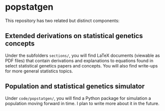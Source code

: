 # popstatgen
This repository has two related but distinct components:

## Extended derivations on statistical genetics concepts

Under the subfolders `sections/`, you will find LaTeX documents (viewable as PDF files) that contain derivations and explanations to equations found in select statistical genetics papers and concepts. You will also find write-ups for more general statistics topics.

## Population and statistical genetics simulator

Under `code/popstatgen/`, you will find a Python package for simulation a population moving forward in time. I plan to write more about it in the future.
